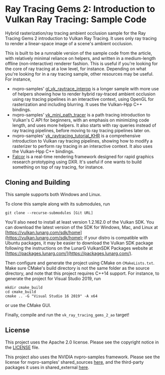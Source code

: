 # Ray Tracing Gems 2: Introduction to Vulkan Ray Tracing: Sample Code

Hybrid rasterization/ray tracing ambient occlusion sample for the Ray Tracing Gems 2 introduction to Vulkan Ray Tracing. It uses only ray tracing to render a linear-space image of a scene's ambient occlusion.

This is built to be a runnable version of the sample code from the article, with relatively minimal reliance on helpers, and written in a medium-length offline (non-interactive) renderer fashion. This is useful if you're looking for the core of ray tracing at a low level, for instance. Depending on what you're looking for in a ray tracing sample, other resources may be useful. For instance,

- nvpro-samples' [gl_vk_raytrace_interop](https://github.com/nvpro-samples/gl_vk_raytrace_interop) is a longer sample with more use of helpers showing how to render hybrid ray-traced ambient occlusion using ray tracing pipelines in an interactive context, using OpenGL for rasterization and including blurring. It uses the Vulkan-Hpp C++ bindings.
- nvpro-samples' [vk_mini_path_tracer](https://github.com/nvpro-samples/vk_mini_path_tracer) is a path tracing introduction to Vulkan's C API for beginners, with an emphasis on minimizing code length, and uses more helpers. It also starts with ray queries instead of ray tracing pipelines, before moving to ray tracing pipelines later on.
- nvpro-samples' [vk_raytracing_tutorial_KHR](https://github.com/nvpro-samples/vk_raytracing_tutorial_KHR) is a comprehensive introduction to Vulkan ray tracing pipelines, showing how to modify a rasterizer to perform ray tracing in an interactive context. It also uses the Vulkan-Hpp C++ bindings.
- [Falcor](https://developer.nvidia.com/falcor) is a real-time rendering framework designed for rapid graphics research prototyping using DXR. It's useful if one wants to build something on top of ray tracing, for instance.

## Cloning and Building

This sample supports both Windows and Linux.

To clone this sample along with its submodules, run

```
git clone --recurse-submodules [Git URL]
```

You'll also need to install at least version 1.2.162.0 of the Vulkan SDK. You can download the latest version of the SDK for Windows, Mac, and Linux at [https://vulkan.lunarg.com/sdk/home](https://vulkan.lunarg.com/sdk/home); if your distro is compatible with Ubuntu packages, it may be easier to download the Vulkan SDK package following the instructions on the LunarG VulkanSDK Packages website at [https://packages.lunarg.com/](https://packages.lunarg.com/).

Then configure and generate the project using CMake on `CMakeLists.txt`. Make sure CMake's build directory is not the same folder as the source directory, and note that this project requires C++14 support. For instance, to generate the project for Visual Studio 2019, run

```
mkdir cmake_build
cd cmake_build
cmake .. -G "Visual Studio 16 2019" -A x64
```

or use the CMake GUI.

Finally, compile and run the `vk_ray_tracing_gems_2_ao` target!

## License

This project uses the Apache 2.0 license. Please see the copyright notice in the [LICENSE](LICENSE) file.

This project also uses the NVIDIA nvpro-samples framework. Please see the license for nvpro-samples' shared_sources [here](https://github.com/nvpro-samples/shared_sources/blob/master/LICENSE.md), and the third-party packages it uses in shared_external [here](https://github.com/nvpro-samples/shared_external/blob/master/README.md).